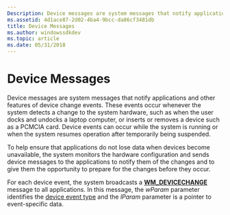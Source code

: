 ```yaml
---
Description: Device messages are system messages that notify applications and other features of device change events.
ms.assetid: 4d1ace87-2d02-4ba4-9bcc-da86cf3481db
title: Device Messages
ms.author: windowssdkdev
ms.topic: article
ms.date: 05/31/2018
---
```


# Device Messages

Device messages are system messages that notify applications and other features of device change events. These events occur whenever the system detects a change to the system hardware, such as when the user docks and undocks a laptop computer, or inserts or removes a device such as a PCMCIA card. Device events can occur while the system is running or when the system resumes operation after temporarily being suspended.

To help ensure that applications do not lose data when devices become unavailable, the system monitors the hardware configuration and sends device messages to the applications to notify them of the changes and to give them the opportunity to prepare for the changes before they occur.

For each device event, the system broadcasts a [**WM\_DEVICECHANGE**](wm-devicechange.md) message to all applications. In this message, the *wParam* parameter identifies the [device event type](device-event-types.md) and the *lParam* parameter is a pointer to event-specific data.

 

 



